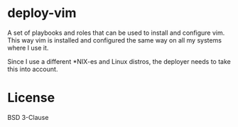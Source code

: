 # deploy-vim

A set of playbooks and roles that can be used to install and configure vim.
This way vim is installed and configured the same way on all my systems where
I use it.

Since I use a different *NIX-es and Linux distros, the deployer needs to take
this into account.

# License

BSD 3-Clause
